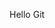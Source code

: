 <html>
  <head>
    <title>Must Know</title>
  </head>
  <body>
    <p>Hello Git</p>
    
  </body>
</html>

